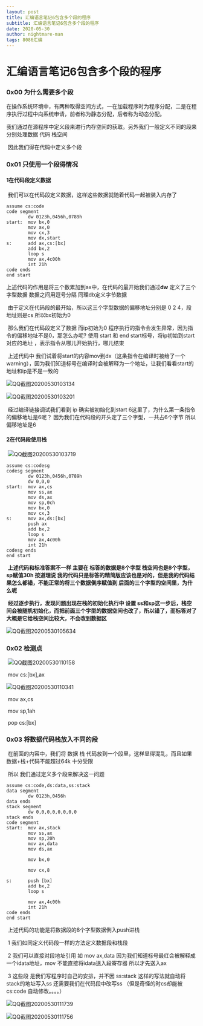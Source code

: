 ```yaml
---
layout: post
title: 汇编语言笔记6包含多个段的程序
subtitle: 汇编语言笔记6包含多个段的程序
date: 2020-05-30
author: nightmare-man
tags: 8086汇编
---
```


# 汇编语言笔记6包含多个段的程序

### 0x00 为什么需要多个段

​		在操作系统环境中，有两种取得空间方式，一在加载程序时为程序分配，二是在程序执行过程中向系统申请，前者称为静态分配，后者称为动态分配。

​		我们通过在源程序中定义段来进行内存空间的获取。另外我们一般定义不同的段来分别处理数据 代码 栈空间

​		因此我们得在代码中定义多个段



### 0x01 只使用一个段得情况

#### 		1在代码段定义数据

​		我们可以在代码段定义数据，这样这些数据就随着代码一起被装入内存了

```assembly
assume cs:code
code segment
		dw 0123h,0456h,0789h
start:	mov bx,0
		mov ax,0
		mov cx,3
		mov dx,start
s:		add ax,cs:[bx]
		add bx,2
		loop s
		mov ax,4c00h
		int 21h
code ends
end start
```

​		上述代码的作用是将三个数累加到ax中，在代码的最开始我们通过**dw** 定义了三个字型数据 数据之间用逗号分隔    同理db定义字节数据

​		由于定义在代码段的最开始，所以这三个字型数据的偏移地址分别是 0 2 4，段地址则是cs      所以bx初始为0

​		那么我们在代码段定义了数据 而ip初始为0 程序执行的指令会发生异常，因为指令的偏移地址不是0，那怎么办呢? 使用 start 和 end start标号，将ip初始到start对应的地址 ，表示指令从哪儿开始执行，哪儿结束

​		上述代码中 我们试着将start的内容mov到dx（这条指令在编译时被给了一个warning），因为我们知道标号在编译时会被解释为一个地址，让我们看看start的地址和ip是不是一致的

![QQ截图20200530103134](C:\Users\lsm\Desktop\QQ截图20200530103134.png)

![QQ截图20200530103201](C:\Users\lsm\Desktop\QQ截图20200530103201.png)

​	经过编译链接调试我们看到 ip 确实被初始化到start 6这里了，为什么第一条指令的偏移地址是6呢？ 因为我们在代码段的开头定了三个字型，一共占6个字节 所以偏移地址是6

#### 		2在代码段使用栈

​		![QQ截图20200530103719](/assets/img/QQ截图20200530103719.png)

```assembly
assume cs:codesg
codesg segment
		dw 0123h,0456h,0789h
		dw 0,0,0
start:	mov ax,cs
		mov ss,ax
		mov ds,ax
		mov sp,0ch
		mov bx,0
		mov cx,3
s:		mov ax,ds:[bx]
		push ax
		add bx,2
		loop s
		mov ax,4c00h
		int 21h
codesg ends
end start
```

​		**上述代码和标准答案不一样 主要在 标答的数据是8个字型 栈空间也是8个字型，sp赋值30h  按道理说 我的代码只是标答的精简版应该也是对的，但是我的代码结果怎么都错，不能正常的将三个数据倒序赋值到 后面的三个字型的空间里，为什么呢**

​		**经过逐步执行，发现问题出现在栈的初始化执行中 设置 ss和sp这一步后，栈空间会被随机初始化，而把前面三个字型的数据空间也改了，所以错了，而标答对了大概是它给栈空间比较大，不会改到数据区**

![QQ截图20200530105634](/assets/img/QQ截图20200530105634.png)



### 0x02 检测点

​	![QQ截图20200530110158](/assets/img/QQ截图20200530110158.png)

​		mov cs:[bx],ax

![QQ截图20200530110341](/assets/img/QQ截图20200530110341.png)

​		mov ax,cs

​		mov sp,1ah

​		pop cs:[bx]



### 0x03 将数据代码栈放入不同的段

​		在前面的内容中，我们将 数据 栈 代码放到一个段里，这样显得混乱，而且如果数据+栈+代码不能超过64k 十分受限

​		所以 我们通过定义多个段来解决这一问题

```assembly
assume cs:code,ds:data,ss:stack
data segment
		dw 0123h,0456h
data ends
stack segment
		dw 0,0,0,0,0,0,0,0
stack ends
code segment
start:	mov ax,stack
		mov ss,ax
		mov sp,20h
		mov ax,data
		mov ds,ax
		
		mov bx,0
		
		mov cx,8

s:		push [bx]
		add bx,2
		loop s
		
		mov ax,4c00h
		int 21h
code ends
end start
```

​		上述代码的功能是将数据段的8个字型数据倒入push进栈

​		1 我们如同定义代码段一样的方法定义数据段和栈段

​		2 我们可以直接对段地址引用 如 mov ax,data 因为我们知道标号最红会被解释成一个idata地址，mov 不能直接将idata送入段寄存器 所以才先送入ax

​		3 这些段 是我们写程序时自己的安排，并不因 ss:stack 这样的写法就自动将stack的地址写入ss 还需要我们在代码段中改写ss   （但是奇怪的时cs却能被cs:code 自动修改。。。。）

![QQ截图20200530111739](/assets/img/QQ截图20200530111739.png)



![QQ截图20200530111756](/assets/img/QQ截图20200530111756.png)